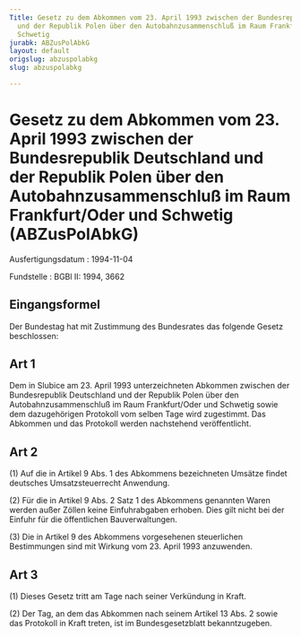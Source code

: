 ```yaml
---
Title: Gesetz zu dem Abkommen vom 23. April 1993 zwischen der Bundesrepublik Deutschland
  und der Republik Polen über den Autobahnzusammenschluß im Raum Frankfurt/Oder und
  Schwetig
jurabk: ABZusPolAbkG
layout: default
origslug: abzuspolabkg
slug: abzuspolabkg

---
```


# Gesetz zu dem Abkommen vom 23. April 1993 zwischen der Bundesrepublik Deutschland und der Republik Polen über den Autobahnzusammenschluß im Raum Frankfurt/Oder und Schwetig (ABZusPolAbkG)

Ausfertigungsdatum
:   1994-11-04

Fundstelle
:   BGBl II: 1994, 3662



## Eingangsformel

Der Bundestag hat mit Zustimmung des Bundesrates das folgende Gesetz beschlossen:


## Art 1

Dem in Slubice am 23. April 1993 unterzeichneten Abkommen zwischen der Bundesrepublik Deutschland und der Republik Polen über den Autobahnzusammenschluß im Raum Frankfurt/Oder und Schwetig sowie dem dazugehörigen Protokoll vom selben Tage wird zugestimmt. Das Abkommen und das Protokoll werden nachstehend veröffentlicht.


## Art 2

(1) Auf die in Artikel 9 Abs. 1 des Abkommens bezeichneten Umsätze findet deutsches Umsatzsteuerrecht Anwendung.

(2) Für die in Artikel 9 Abs. 2 Satz 1 des Abkommens genannten Waren werden außer Zöllen keine Einfuhrabgaben erhoben. Dies gilt nicht bei der Einfuhr für die öffentlichen Bauverwaltungen.

(3) Die in Artikel 9 des Abkommens vorgesehenen steuerlichen Bestimmungen sind mit Wirkung vom 23. April 1993 anzuwenden.


## Art 3

(1) Dieses Gesetz tritt am Tage nach seiner Verkündung in Kraft.

(2) Der Tag, an dem das Abkommen nach seinem Artikel 13 Abs. 2 sowie das Protokoll in Kraft treten, ist im Bundesgesetzblatt bekanntzugeben.

